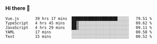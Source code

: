 ### Hi there 👋

<!--
**xin-code/Xin-code** is a ✨ _special_ ✨ repository because its `README.md` (this file) appears on your GitHub profile.

Here are some ideas to get you started:
<!--START_SECTION:waka-->
```text
Vue.js       39 hrs 17 mins  ████████████████████░░░░░   79.51 % 
TypeScript   4 hrs 45 mins   ██▒░░░░░░░░░░░░░░░░░░░░░░   09.62 % 
JavaScript   4 hrs 29 mins   ██▒░░░░░░░░░░░░░░░░░░░░░░   09.11 % 
YAML         17 mins         ░░░░░░░░░░░░░░░░░░░░░░░░░   00.58 % 
Text         15 mins         ░░░░░░░░░░░░░░░░░░░░░░░░░   00.52 % 
```
<!--END_SECTION:waka-->
